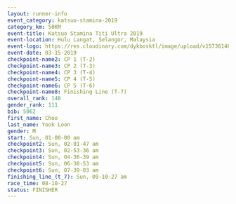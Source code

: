 ```yaml
---
layout: runner-info 
event_category: katsuo-stamina-2019 
category_km: 50KM 
event-title: Katsuo Stamina Titi Ultra 2019 
event-location: Hulu Langat, Selangor, Malaysia 
event-logo: https://res.cloudinary.com/dykbosktl/image/upload/v1573614825/Logo/Logo_p7ft6n.png
event-date: 03-15-2019 
checkpoint-name2: CP 1 (T-2) 
checkpoint-name3: CP 2 (T-3) 
checkpoint-name4: CP 3 (T-4) 
checkpoint-name5: CP 4 (T-5) 
checkpoint-name6: CP 5 (T-6) 
checkpoint-name8: Finishing Line (T-7) 
overall_rank: 148
gender_rank: 111
bib: 5062
first_name: Choo
last_name: Yook Loon
gender: M
start: Sun, 01-00-00 am
checkpoint2: Sun, 02-01-47 am
checkpoint3: Sun, 02-53-36 am
checkpoint4: Sun, 04-36-39 am
checkpoint5: Sun, 06-30-53 am
checkpoint6: Sun, 07-39-03 am
finishing_line_(t_7): Sun, 09-10-27 am
race_time: 08-10-27
status: FINISHER
---
```

